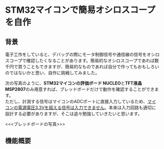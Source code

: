 # STM32マイコンで簡易オシロスコープを自作

## 背景
電子工作をしていると、デバッグの際にモータ制御信号や通信線の信号をオシロスコープで確認したくなることがあります。簡易的なオシロスコープであれば数千円で買うこともできますが、簡易的なものであれば自分で作ってもおもしろいのではないかと思い、自作に挑戦してみました。  



次の写真のように、**STM32マイコンの評価ボード NUCLEO**と**TFT液晶 MSP2807**のみ用意すれば、ブレッドボードだけで動作を確認することができます。  
ただし、計測する信号はマイコンのADCポートに直接入力しているため、<u>マイコンの電源電圧3.3Vを超える信号は入力できません</u>。本来は入力回路も適切に設計する必要がありますが、そこは追々勉強していきたいと思います。

<<<ブレッドボードの写真>>>

## 機能概要


## 

